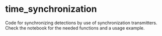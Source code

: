 # time_synchronization

Code for synchronizing detections by use of synchronization transmitters.
Check the notebook for the needed functions and a usage example.
